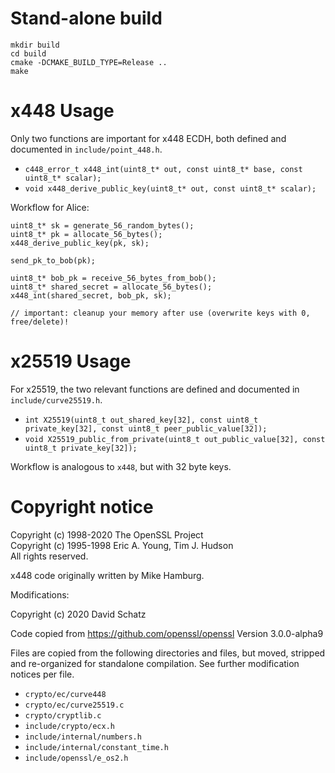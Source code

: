 # Stand-alone build

```
mkdir build
cd build
cmake -DCMAKE_BUILD_TYPE=Release ..
make
```

# x448 Usage

Only two functions are important for x448 ECDH, both defined and documented in `include/point_448.h`.
* `c448_error_t x448_int(uint8_t* out, const uint8_t* base, const uint8_t* scalar);`
* `void x448_derive_public_key(uint8_t* out, const uint8_t* scalar);`

Workflow for Alice:
```
uint8_t* sk = generate_56_random_bytes();
uint8_t* pk = allocate_56_bytes();
x448_derive_public_key(pk, sk);

send_pk_to_bob(pk);

uint8_t* bob_pk = receive_56_bytes_from_bob();
uint8_t* shared_secret = allocate_56_bytes();
x448_int(shared_secret, bob_pk, sk);

// important: cleanup your memory after use (overwrite keys with 0, free/delete)!
```

# x25519 Usage

For x25519, the two relevant functions are defined and documented in `include/curve25519.h`.
* `int X25519(uint8_t out_shared_key[32], const uint8_t private_key[32], const uint8_t peer_public_value[32]);`
* `void X25519_public_from_private(uint8_t out_public_value[32], const uint8_t private_key[32]);`

Workflow is analogous to `x448`, but with 32 byte keys.


# Copyright notice

Copyright (c) 1998-2020 The OpenSSL Project\
Copyright (c) 1995-1998 Eric A. Young, Tim J. Hudson\
All rights reserved.

x448 code originally written by Mike Hamburg.


Modifications:

Copyright (c) 2020 David Schatz

Code copied from https://github.com/openssl/openssl
Version 3.0.0-alpha9

Files are copied from the following directories and files, but moved, stripped
and re-organized for standalone compilation. See further modification notices
per file.

* `crypto/ec/curve448`
* `crypto/ec/curve25519.c`
* `crypto/cryptlib.c`
* `include/crypto/ecx.h`
* `include/internal/numbers.h`
* `include/internal/constant_time.h`
* `include/openssl/e_os2.h`
